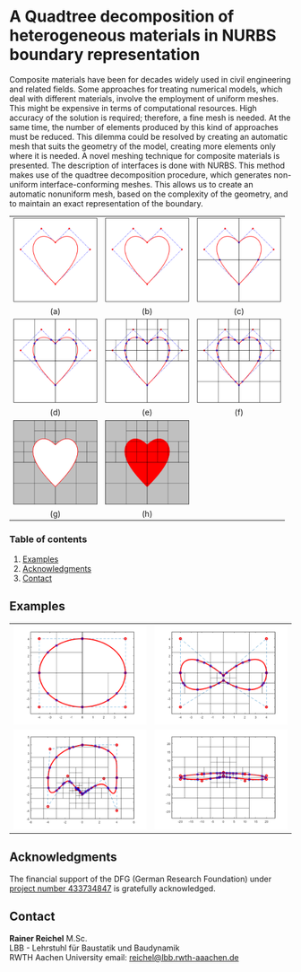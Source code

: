 # A Quadtree decomposition of heterogeneous materials in NURBS boundary representation

Composite materials have been for decades widely used in civil engineering and related fields.
Some approaches for treating numerical models, which deal with different materials, involve the
employment of uniform meshes. This might be expensive in terms of computational resources.
High accuracy of the solution is required; therefore, a fine mesh is needed. At the same time, the
number of elements produced by this kind of approaches must be reduced. This dilemma could
be resolved by creating an automatic mesh that suits the geometry of the model, creating more
elements only where it is needed.
A novel meshing technique for composite materials is presented. The description of interfaces
is done with NURBS. This method makes use of the quadtree decomposition procedure, which
generates non-uniform interface-conforming meshes. This allows us to create an automatic nonuniform
mesh, based on the complexity of the geometry, and to maintain an exact representation
of the boundary.

| | | |
| :---: | :---: | :---: |
| <img src="./Images/HeartQuadtreeDecomp0.png" alt=" " width="150px"/> | <img src="./Images/HeartQuadtreeDecomp0.png" alt=" " width="150px"/>  | <img src="./Images/HeartQuadtreeDecomp1.png" alt=" " width="150px"/> |
| (a)  | (b)  | (c) |
| <img src="./Images/HeartQuadtreeDecomp2.png" alt=" " width="150px"/> | <img src="./Images/HeartQuadtreeDecomp3.png" alt=" " width="150px"/> | <img src="./Images/HeartQuadtreeDecomp4.png" alt=" " width="150px"/> |
| (d) | (e) | (f) |
| <img src="./Images/HeartQuadtreeDecomp6.png" alt=" " width="150px"/> | <img src="./Images/HeartQuadtreeDecomp7.png" alt=" " width="150px"/> |  |
| (g) | (h) |  |


### Table of contents
1. [Examples](#examples)
1. [Acknowledgments](#acknowledgments)
1. [Contact](#contact)

## Examples

|  | |
| ------ | ------ |
| ![ALT](/Circumference.png) | ![ALT](/Double_Circumference.png) |
| ![ALT](/Moby-Dick.png)  | ![ALT](/Flat_Shape.png) | 



## Acknowledgments <a name="acknowledgments"></a>

The financial support of the DFG (German Research Foundation) under 
[project number 433734847](https://gepris.dfg.de/gepris/projekt/433734847?language=en)
is gratefully acknowledged.

## Contact <a name="contact"></a>  

**Rainer Reichel** M.Sc.  
LBB - Lehrstuhl für Baustatik und Baudynamik  
RWTH Aachen University 
email: <reichel@lbb.rwth-aaachen.de>


